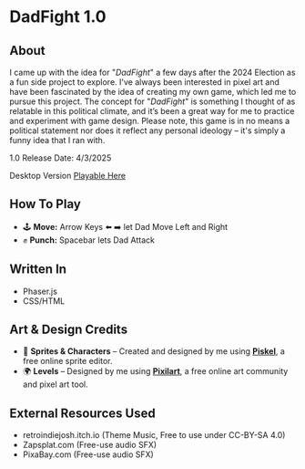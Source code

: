 # DadFight 1.0

## About
I came up with the idea for "_DadFight_" a few days after the 2024 Election as a fun side project to explore. I've always been interested in pixel art and have been fascinated by the idea of creating my own game, which led me to pursue this project. The concept for "_DadFight_" is something I thought of as relatable in this political climate, and it’s been a great way for me to practice and experiment with game design. Please note, this game is in no means a political statement nor does it reflect any personal ideology – it's simply a funny idea that I ran with.

1.0 Release Date: 4/3/2025

Desktop Version
<a href="https://alexandersuglio.github.io/DadFight/"> Playable Here </a>

## How To Play
- 🕹 **Move:** Arrow Keys ⬅️ ➡️ let Dad Move Left and Right
- ✊ **Punch:** Spacebar lets Dad Attack

## Written In
- Phaser.js
- CSS/HTML

## Art & Design Credits  
- 🎨 **Sprites & Characters** – Created and designed by me using [**Piskel**](https://www.piskelapp.com), a free online sprite editor.  
- 🌍 **Levels** – Designed by me using [**Pixilart**](https://www.pixilart.com), a free online art community and pixel art tool.

## External Resources Used
- retroindiejosh.itch.io (Theme Music, Free to use under CC-BY-SA 4.0)
- Zapsplat.com (Free-use audio SFX)
- PixaBay.com (Free-use audio SFX) 
